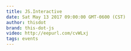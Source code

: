 ```yaml
---
title: JS.Interactive
date: Sat May 13 2017 09:00:00 GMT-0600 (CST)
author: thisdot
brand: this-dot-js
video: http://eepurl.com/cvWLxj
tags: events
---
```

